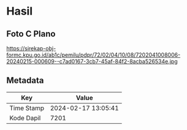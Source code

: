 # Hasil

## Foto C Plano

https://sirekap-obj-formc.kpu.go.id/ab1c/pemilu/pdpr/72/02/04/10/08/7202041008006-20240215-000609--c7ad0167-3cb7-45af-84f2-8acba526534e.jpg


## Metadata

| Key        | Value               |
| ---------- | ------------------- |
| Time Stamp | 2024-02-17 13:05:41 |
| Kode Dapil | 7201                |



